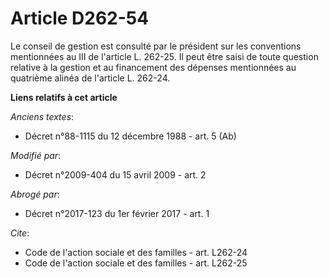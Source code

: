 # Article D262-54

Le conseil de gestion est consulté par le président sur les conventions mentionnées au III de l'article L. 262-25. Il peut
être saisi de toute question relative à la gestion et au financement des dépenses mentionnées au quatrième alinéa de
l'article L. 262-24.

**Liens relatifs à cet article**

_Anciens textes_:

  - Décret n°88-1115 du 12 décembre 1988 - art. 5 (Ab)

_Modifié par_:

  - Décret n°2009-404 du 15 avril 2009 - art. 2

_Abrogé par_:

  - Décret n°2017-123 du 1er février 2017 - art. 1

_Cite_:

  - Code de l'action sociale et des familles - art. L262-24
  - Code de l'action sociale et des familles - art. L262-25
